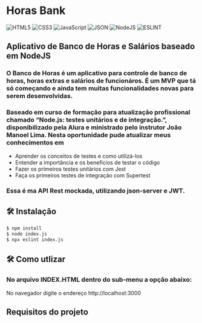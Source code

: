 # Horas Bank

![HTML5](https://img.shields.io/badge/HTML5-E34F26?style=for-the-badge&logo=html5&logoColor=white) ![CSS3](https://img.shields.io/badge/CSS3-1572B6?style=for-the-badge&logo=css3&logoColor=white) ![JavaScript](https://img.shields.io/badge/JavaScript-F7DF1E?style=for-the-badge&logo=JavaScript&logoColor=white) ![JSON](https://img.shields.io/badge/JSON-black?style=for-the-badge&logo=JSON%20web%20tokens) ![NodeJS](https://img.shields.io/badge/Node.js-43853D?style=for-the-badge&logo=node.js&logoColor=white) ![ESLINT](https://img.shields.io/badge/eslint-3A33D1?style=for-the-badge&logo=eslint&logoColor=white)

## Aplicativo de Banco de Horas e Salários baseado em NodeJS

### O Banco de Horas é um aplicativo para controle de banco de horas, horas extras e salários de funcionáros. É um MVP que tá só começando e ainda tem muitas funcionalidades novas para serem desenvolvidas.

### Baseado em curso de formação para atualização profissional chamado “Node.js: testes unitários e de integração.”, disponibilizado pela Alura e ministrado pelo instrutor João Manoel Lima. Nesta oportunidade pude atualizar meus conhecimentos em

* Aprender os conceitos de testes e como utilizá-los
* Entender a importância e os benefícios de testar o código
* Fazer os primeiros testes unitários com Jest
* Faça os primeiros testes de integração com Supertest

### Essa é ma API Rest mockada, utilizando json-server e JWT.

## 🛠️ Instalação

```bash
$ npm install
$ node index.js
$ npx eslint index.js
```

## 🛠️ Como utlizar

### No arquivo INDEX.HTML dentro do sub-menu a opção abaixo:

No navegador digite o endereço http://localhost:3000

## Requisitos do projeto